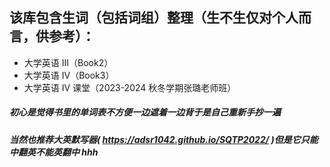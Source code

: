 ## 该库包含生词（包括词组）整理（生不生仅对个人而言，供参考）：
- 大学英语 III（Book2）
- 大学英语 IV（Book3）
- 大学英语 IV 课堂（2023-2024 秋冬学期张璐老师班）
##### 初心是觉得书里的单词表不方便一边遮着一边背于是自己重新手抄一遍
##### 当然也推荐大英默写器( https://adsr1042.github.io/SQTP2022/ )但是它只能中翻英不能英翻中 hhh
